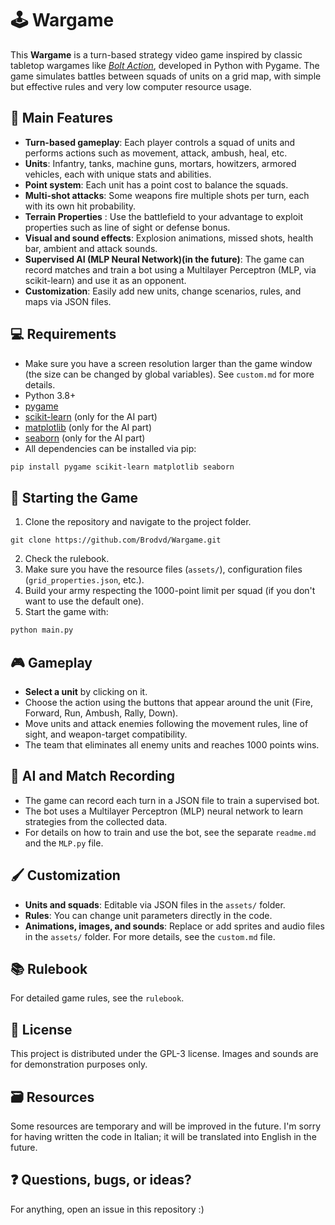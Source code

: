 # 🕹️ Wargame

This **Wargame** is a turn-based strategy video game inspired by classic tabletop wargames like *[Bolt Action](https://eu.warlordgames.com/collections/bolt-action?srsltid=AfmBOoomOFNwsMfr3qrIDN47BaIVOAbGaVkJNtKUVCzWRagfxdHIy6p0)*, developed in Python with Pygame. The game simulates battles between squads of units on a grid map, with simple but effective rules and very low computer resource usage.

## 💪 Main Features

- **Turn-based gameplay**: Each player controls a squad of units and performs actions such as movement, attack, ambush, heal, etc.
- **Units**: Infantry, tanks, machine guns, mortars, howitzers, armored vehicles, each with unique stats and abilities.
- **Point system**: Each unit has a point cost to balance the squads.
- **Multi-shot attacks**: Some weapons fire multiple shots per turn, each with its own hit probability.
- **Terrain Properties** : Use the battlefield to your advantage to exploit properties such as line of sight or defense bonus.
- **Visual and sound effects**: Explosion animations, missed shots, health bar, ambient and attack sounds.
- **Supervised AI (MLP Neural Network)(in the future)**: The game can record matches and train a bot using a Multilayer Perceptron (MLP, via scikit-learn) and use it as an opponent.
- **Customization**: Easily add new units, change scenarios, rules, and maps via JSON files.

## 💻 Requirements

- Make sure you have a screen resolution larger than the game window (the size can be changed by global variables). See `custom.md` for more details.
- Python 3.8+
- [pygame](https://www.pygame.org/)
- [scikit-learn](https://scikit-learn.org/) (only for the AI part)
- [matplotlib](https://matplotlib.org/) (only for the AI part)
- [seaborn](https://seaborn.pydata.org/) (only for the AI part)
- All dependencies can be installed via pip:

```sh
pip install pygame scikit-learn matplotlib seaborn
```

## 🏃 Starting the Game

1. Clone the repository and navigate to the project folder.
```
git clone https://github.com/Brodvd/Wargame.git
```
2. Check the rulebook.
3. Make sure you have the resource files (`assets/`), configuration files (`grid_properties.json`, etc.).
4. Build your army respecting the 1000-point limit per squad (if you don't want to use the default one).
5. Start the game with:

```sh
python main.py
```

## 🎮 Gameplay

- **Select a unit** by clicking on it.
- Choose the action using the buttons that appear around the unit (Fire, Forward, Run, Ambush, Rally, Down).
- Move units and attack enemies following the movement rules, line of sight, and weapon-target compatibility.
- The team that eliminates all enemy units and reaches 1000 points wins.

## 🤖 AI and Match Recording

- The game can record each turn in a JSON file to train a supervised bot.
- The bot uses a Multilayer Perceptron (MLP) neural network to learn strategies from the collected data.
- For details on how to train and use the bot, see the separate `readme.md` and the `MLP.py` file.

## 🖌️ Customization

- **Units and squads**: Editable via JSON files in the `assets/` folder.
- **Rules**: You can change unit parameters directly in the code.
- **Animations, images, and sounds**: Replace or add sprites and audio files in the `assets/` folder.
  For more details, see the `custom.md` file.

## 📚 Rulebook

For detailed game rules, see the `rulebook`.

## 📖 License

This project is distributed under the GPL-3 license. Images and sounds are for demonstration purposes only.

## 🗃️ Resources

Some resources are temporary and will be improved in the future.
I'm sorry for having written the code in Italian; it will be translated into English in the future.

## ❓ Questions, bugs, or ideas?

For anything, open an issue in this repository :)
